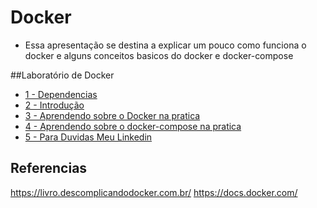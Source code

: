 # Docker
* Essa apresentação se destina a explicar um pouco como funciona o docker e alguns conceitos basicos do docker e docker-compose 

##Laboratório de Docker

* [1 - Dependencias](https://github.com/ViniFTex/Docker/dependencia)
* [2 - Introdução](https://github.com/ViniFTex/Docker/introducao)
* [3 - Aprendendo sobre o Docker na pratica](https://github.com/ViniFTex/Docker/aprendendo-docker)
* [4 - Aprendendo sobre o docker-compose na pratica](https://github.com/ViniFTex/Docker/docker-compose)
* [5 - Para Duvidas Meu Linkedin](https://www.linkedin.com/in/vinicius-teixeira-2958576a)



## Referencias
https://livro.descomplicandodocker.com.br/
https://docs.docker.com/